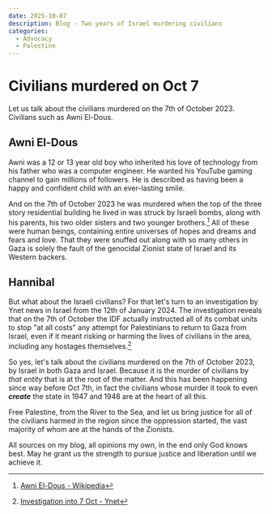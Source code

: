 ```yaml
---
date: 2025-10-07
description: Blog - Two years of Israel murdering civilians
categories:
  - Advocacy
  - Palestine
---
```


# Civilians murdered on Oct 7

Let us talk about the civilians murdered on the 7th of October 2023. Civilians such as Awni El-Dous.

<!-- more -->
## Awni El-Dous

Awni was a 12 or 13 year old boy who inherited his love of technology from his father who was a computer engineer. He wanted his YouTube gaming channel to gain millions of followers. He is described as having been a happy and confident child with an ever-lasting smile.

And on the 7th of October 2023 he was murdered when the top of the three story residential building he lived in was struck by Israeli bombs, along with his parents, his two older sisters and two younger brothers.[^1] All of these were human beings, containing entire universes of hopes and dreams and fears and love. That they were snuffed out along with so many others in Gaza is solely the fault of the genocidal Zionist state of Israel and its Western backers.

## Hannibal

But what about the Israeli civilians? For that let's turn to an investigation by Ynet news in Israel from the 12th of January 2024. The investigation reveals that on the 7th of October the IDF actually instructed all of its combat units to stop "at all costs" any attempt for Palestinians to return to Gaza from Israel, even if it meant risking or harming the lives of civilians in the area, including any hostages themselves.[^2]

So yes, let's talk about the civilians murdered on the 7th of October 2023, by Israel in both Gaza and Israel. Because it is the murder of civilians by *that entity* that is at the root of the matter. And this has been happening since way before Oct 7th, in fact the civilians whose murder it took to even ***create*** the state in 1947 and 1948 are at the heart of all this.

Free Palestine, from the River to the Sea, and let us bring justice for all of the civilians harmed in the region since the oppression started, the vast majority of whom are at the hands of the Zionists.

All sources on my blog, all opinions my own, in the end only God knows best. May he grant us the strength to pursue justice and liberation until we achieve it.

[^1]: [Awni El-Dous - Wikipedia](https://en.wikipedia.org/wiki/Awni_El-Dous)
[^2]: [Investigation into 7 Oct - Ynet](https://z.ynet.co.il/long/content/specials/time-of-darkness/)
